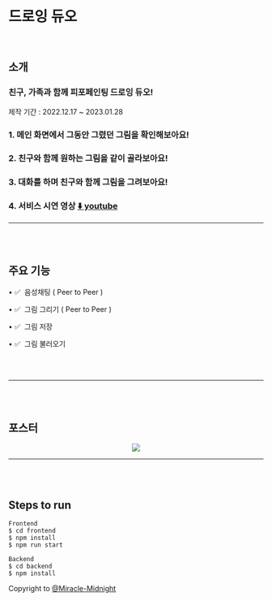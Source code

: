 # 드로잉 듀오

<br/>

## 소개

### 친구, 가족과 함께 피포페인팅 드로잉 듀오!

제작 기간 : 2022.12.17 ~ 2023.01.28

### 1. 메인 화면에서 그동안 그렸던 그림을 확인해보아요!

### 2. 친구와 함께 원하는 그림을 같이 골라보아요!

### 3. 대화를 하며 친구와 함께 그림을 그려보아요!

### 4. 서비스 시연 영상 [⬇️ youtube](https://youtu.be/XEffEqWXxaA)

---

<br/>
<br/>

## 주요 기능

• ✅  음성채팅 ( Peer to Peer )

• ✅  그림 그리기 ( Peer to Peer )

• ✅  그림 저장

• ✅  그림 불러오기

<br/>
<br/>

---

<br/>
<br/>

## 포스터
<p align="center">
  <img src="https://user-images.githubusercontent.com/108216455/216051043-249296e1-f6cf-403d-996f-2ce5d136ebcd.jpg">
</p>
<!-- 포스터 파일 받고 넣을 예정 -->

---

<br/>
<br/>

## Steps to run

```
Frontend
$ cd frontend
$ npm install
$ npm run start

Backend
$ cd backend
$ npm install
```

<!-- 내용 보완 예정 -->

Copyright to [@Miracle-Midnight](https://github.com/Suyeon-B/Nolmungshimung)

